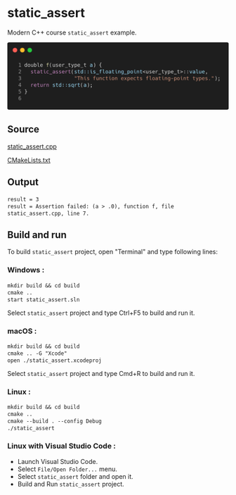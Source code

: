 # static_assert

Modern C++ course `static_assert` example.

![static_assert](../../../../docs/pictures/language_basics/static_assert.png)

## Source

[static_assert.cpp](static_assert.cpp)

[CMakeLists.txt](CMakeLists.txt)

## Output

```
result = 3
result = Assertion failed: (a > .0), function f, file static_assert.cpp, line 7.
```

## Build and run

To build `static_assert` project, open "Terminal" and type following lines:

### Windows :

``` shell
mkdir build && cd build
cmake .. 
start static_assert.sln
```

Select `static_assert` project and type Ctrl+F5 to build and run it.

### macOS :

``` shell
mkdir build && cd build
cmake .. -G "Xcode"
open ./static_assert.xcodeproj
```

Select `static_assert` project and type Cmd+R to build and run it.

### Linux :

``` shell
mkdir build && cd build
cmake .. 
cmake --build . --config Debug
./static_assert
```

### Linux with Visual Studio Code :

* Launch Visual Studio Code.
* Select `File/Open Folder...` menu.
* Select `static_assert` folder and open it.
* Build and Run `static_assert` project.
